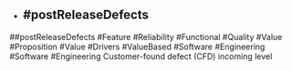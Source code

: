 - ## #postReleaseDefects
##postReleaseDefects #Feature #Reliability #Functional #Quality #Value #Proposition #Value #Drivers #ValueBased #Software #Engineering #Software #Engineering 
Customer-found defect (CFD) incoming level

